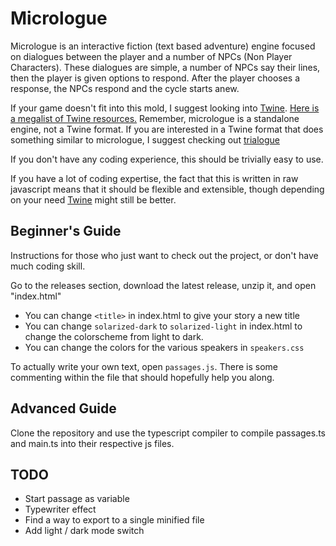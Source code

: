 Micrologue
==========

Micrologue is an interactive fiction (text based adventure) engine focused on dialogues between the player and a number of NPCs (Non Player Characters). These dialogues are simple, a number of NPCs say their lines, then the player is given options to respond. After the player chooses a response, the NPCs respond and the cycle starts anew.

If your game doesn't fit into this mold, I suggest looking into [Twine](https://twinery.org/). [Here is a megalist of Twine resources.](https://twinelab.net/twine-resources/#/) Remember, micrologue is a standalone engine, not a Twine format. If you are interested in a Twine format that does something similar to micrologue, I suggest checking out [trialogue](https://github.com/phivk/trialogue)

If you don't have any coding experience, this should be trivially easy to use.

If you have a lot of coding expertise, the fact that this is written in raw javascript means that it should be flexible and extensible, though depending on your need [Twine](https://twinery.org/) might still be better.

Beginner's Guide
----------------

Instructions for those who just want to check out the project, or don't have much coding skill.

Go to the releases section, download the latest release, unzip it, and open "index.html"

 - You can change `<title>` in index.html to give your story a new title
 - You can change `solarized-dark` to `solarized-light` in index.html to change the colorscheme from light to dark.
 - You can change the colors for the various speakers in `speakers.css`

To actually write your own text, open `passages.js`. There is some commenting within the file that should hopefully help you along.

Advanced Guide
--------------

Clone the repository and use the typescript compiler to compile passages.ts and main.ts into their respective js files.

TODO
----

 - Start passage as variable
 - Typewriter effect
 - Find a way to export to a single minified file
 - Add light / dark mode switch
